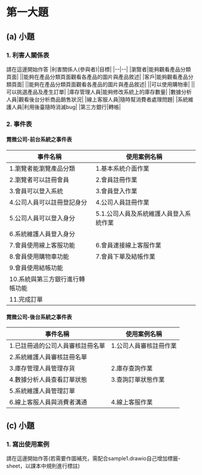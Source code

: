 # 第一大題 
## (a) 小題
### 1. 利害人關係表
請在這邊開始作答
|利害關係人(參與者)|目標|
|--|--|
|瀏覽者|能夠觀看產品分類頁面|
||能夠在產品分類頁面觀看各產品的圖片與產品敘述|
|客戶|能夠觀看產品分類頁面|
||能夠在產品分類頁面觀看各產品的圖片與產品敘述|
||可以使用購物車|
||可以挑選產品及產生訂單|
|庫存管理人員|能夠修改系統上的庫存數量|
|數據分析人員|觀看後台分析商品銷售狀況|
|線上客服人員|隨時幫消費者處理問題|
|系統維護人員|利用後臺隨時消滅bug|
|第三方銀行|轉帳|

### 2. 事件表
#### 霓微公司-前台系統之事件表
|事件名稱|使用案例名稱|
|--|--|
|1.瀏覽者能瀏覽產品分類|1.基本系統介面作業|
|2.瀏覽者可以註冊會員|2.會員註冊作業|
|3.會員可以登入系統|3.會員登入作業|
|4.公司人員可以註冊登記身分|4.公司人員註冊作業|
|5.公司人員可以登入身分|5.1.公司人員及系統維護人員登入系統作業|
|6.系統維護人員登入身分||
|7.會員使用線上客服功能|6.會員連接線上客服作業|
|8.會員使用購物車功能|7.會員下單及結帳作業|
|9.會員使用結帳功能||
|10.系統與第三方銀行進行轉帳功能||
|11.完成訂單||

#### 霓微公司-後台系統之事件表
|事件名稱|使用案例名稱|
|--|--|
|1.已註冊過的公司人員審核註冊名單|1.公司人員審核註冊作業|
|2.系統維護人員審核註冊名單||
|3.庫存管理人員管理存貨|2.庫存查詢作業|
|4.數據分析人員查看訂單狀態|3.查詢訂單狀態作業|
|5.系統維護人員管理訂單||
|6.線上客服人員與消費者溝通|4.線上客服作業|


## (c) 小題
### 1. 寫出使用案例
請在這邊開始作答(若需要作圖補充，需配合sample1.drawio自己增加標籤-sheet，以課本中規則進行標註)